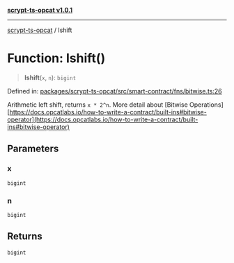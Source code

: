 [**scrypt-ts-opcat v1.0.1**](../README.md)

***

[scrypt-ts-opcat](../README.md) / lshift

# Function: lshift()

> **lshift**(`x`, `n`): `bigint`

Defined in: [packages/scrypt-ts-opcat/src/smart-contract/fns/bitwise.ts:26](https://github.com/OPCAT-Labs/ts-tools/blob/2cea47af983eceafde930347ac310f78dee140a3/packages/scrypt-ts-opcat/src/smart-contract/fns/bitwise.ts#L26)

Arithmetic left shift, returns `x * 2^n`. 
More detail about [Bitwise Operations][https://docs.opcatlabs.io/how-to-write-a-contract/built-ins#bitwise-operator](https://docs.opcatlabs.io/how-to-write-a-contract/built-ins#bitwise-operator)

## Parameters

### x

`bigint`

### n

`bigint`

## Returns

`bigint`
